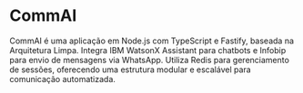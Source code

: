 # CommAI
CommAI é uma aplicação em Node.js com TypeScript e Fastify, baseada na Arquitetura Limpa. Integra IBM WatsonX Assistant para chatbots e Infobip para envio de mensagens via WhatsApp. Utiliza Redis para gerenciamento de sessões, oferecendo uma estrutura modular e escalável para comunicação automatizada.
